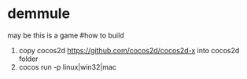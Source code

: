 # demmule
may be this is a game
#how to build
1) copy cocos2d https://github.com/cocos2d/cocos2d-x into cocos2d folder
2) cocos run -p linux|win32|mac